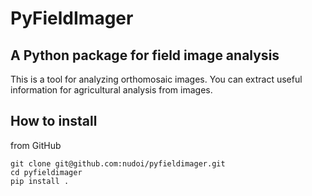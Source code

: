# PyFieldImager

## A Python package for field image analysis

This is a tool for analyzing orthomosaic images. You can extract useful information for agricultural analysis from images.

## How to install

from GitHub

```
git clone git@github.com:nudoi/pyfieldimager.git
cd pyfieldimager
pip install .
```